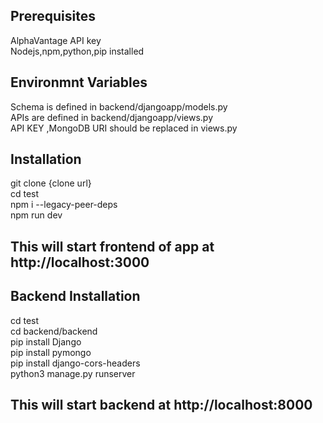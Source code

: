 ## Prerequisites
AlphaVantage API key    
Nodejs,npm,python,pip installed

## Environmnt Variables
Schema is defined in backend/djangoapp/models.py  
APIs are defined in backend/djangoapp/views.py  
API KEY ,MongoDB URI should be replaced in views.py   


## Installation
git clone {clone url}  
cd test  
npm i --legacy-peer-deps  
npm run dev  

## This will start frontend of app at http://localhost:3000

## Backend  Installation
cd test  
cd backend/backend  
pip install Django  
pip install pymongo  
pip install django-cors-headers  
python3 manage.py runserver  

## This will start backend at http://localhost:8000
